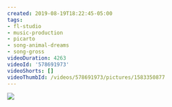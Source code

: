 ```yaml
---
created: 2019-08-19T18:22:45-05:00
tags:
- fl-studio
- music-production
- picarto
- song-animal-dreams
- song-gross
videoDuration: 4263
videoId: '578691973'
videoShorts: []
videoThumbId: /videos/578691973/pictures/1583350877
---
```


![](20190819232245.jpg)
